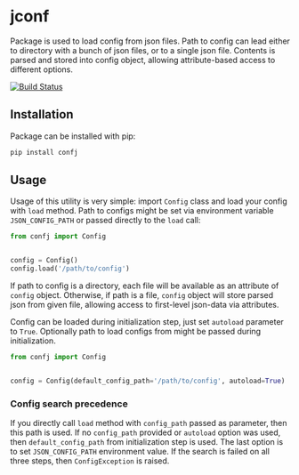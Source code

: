 # jconf

Package is used to load config from json files. Path to config can lead either
to directory with a bunch of json files, or to a single json file. Contents is
parsed and stored into config object, allowing attribute-based access to 
different options.

[![Build Status](https://travis-ci.com/aleosd/confj.svg?branch=master)](https://travis-ci.com/aleosd/confj)

## Installation

Package can be installed with pip:

```bash
pip install confj
```

## Usage

Usage of this utility is very simple: import `Config` class and load your config
with `load` method. Path to configs might be set via environment variable
`JSON_CONFIG_PATH` or passed directly to the `load` call:

```python
from confj import Config


config = Config()
config.load('/path/to/config')
```

If path to config is a directory, each file will be available as an attribute
of `config` object. Otherwise, if path is a file, `config` object will store
parsed json from given file, allowing access to first-level json-data via
attributes.

Config can be loaded during initialization step, just set `autoload` parameter
to `True`. Optionally path to load configs from might be passed during
initialization.

```python
from confj import Config


config = Config(default_config_path='/path/to/config', autoload=True)
```

### Config search precedence

If you directly call `load` method with `config_path` passed as parameter, then
this path is used. If no `config_path` provided or `autoload` option was used,
then `default_config_path` from initialization step is used. The last option is
to set `JSON_CONFIG_PATH` environment value. If the search is failed on all
three steps, then `ConfigException` is raised.
